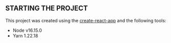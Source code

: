 ## STARTING THE PROJECT
This project was created using the [create-react-app](https://github.com/facebook/create-react-app) and the following tools:
- Node v16.15.0
- Yarn 1.22.18

